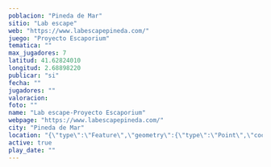 ```yaml
---
poblacion: "Pineda de Mar"
sitio: "Lab escape"
web: "https://www.labescapepineda.com/"
juego: "Proyecto Escaporium"
tematica: ""
max_jugadores: 7
latitud: 41.62824010
longitud: 2.68898220
publicar: "si"
fecha: ""
jugadores: ""
valoracion: 
foto: ""
name: "Lab escape-Proyecto Escaporium"
webpage: "https://www.labescapepineda.com/"
city: "Pineda de Mar"
location: "{\"type\":\"Feature\",\"geometry\":{\"type\":\"Point\",\"coordinates\":[\"41,62824010\",\"2,68898220\"]}}"
active: true
play_date: ""
---
```

